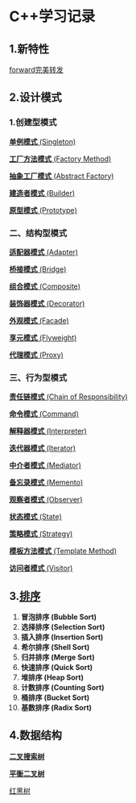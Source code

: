 # C++学习记录

## 1.新特性

[forward完美转发](https://github.com/foryearslater/CPP-Things/tree/main/C%2B%2B_new_features/forward)

## 2.设计模式

### 1.创建型模式

[**单例模式** (Singleton)](https://github.com/foryearslater/CPP-Things/tree/main/design_pattern_cpp/Singleton)

[**工厂方法模式** (Factory Method)](https://github.com/foryearslater/CPP-Things/tree/main/design_pattern_cpp/Factory%20Method)

[**抽象工厂模式** (Abstract Factory)](https://github.com/foryearslater/CPP-Things/tree/main/design_pattern_cpp/Abstract%20Factory)

[**建造者模式** (Builder)](https://github.com/foryearslater/CPP-Things/tree/main/design_pattern_cpp/Builder)

[**原型模式** (Prototype)](https://github.com/foryearslater/CPP-Things/tree/main/design_pattern_cpp/Prototype)

### **二、结构型模式**

[**适配器模式** (Adapter) ](https://github.com/foryearslater/CPP-Things/tree/main/design_pattern_cpp/Adapter)

[**桥接模式** (Bridge)](http://github.com/foryearslater/CPP-Things/tree/main/design_pattern_cpp/Bridge)

[**组合模式** (Composite) ](https://github.com/foryearslater/CPP-Things/tree/main/design_pattern_cpp/Composite)

[**装饰器模式** (Decorator)](https://github.com/foryearslater/CPP-Things/tree/main/design_pattern_cpp/Decorator)

[**外观模式** (Facade)](https://github.com/foryearslater/CPP-Things/tree/main/design_pattern_cpp/Fscade)

[**享元模式** (Flyweight) ](https://github.com/foryearslater/CPP-Things/tree/main/design_pattern_cpp/Flyweight)

[**代理模式** (Proxy) ](https://github.com/foryearslater/CPP-Things/tree/main/design_pattern_cpp/Proxy)

### **三、行为型模式**

[**责任链模式** (Chain of Responsibility)](https://github.com/foryearslater/CPP-Things/tree/main/design_pattern_cpp/Chain%20of%20Responsibility)

[**命令模式** (Command)](https://github.com/foryearslater/CPP-Things/tree/main/design_pattern_cpp/Command)

[**解释器模式** (Interpreter)](https://github.com/foryearslater/CPP-Things/tree/main/design_pattern_cpp/Interpreter)

[**迭代器模式** (Iterator)](https://github.com/foryearslater/CPP-Things/tree/main/design_pattern_cpp/Iterator)

[**中介者模式** (Mediator)](https://github.com/foryearslater/CPP-Things/tree/main/design_pattern_cpp/Mediator)

[ **备忘录模式** (Memento)](https://github.com/foryearslater/CPP-Things/tree/main/design_pattern_cpp/Memento)

[**观察者模式** (Observer)](https://github.com/foryearslater/CPP-Things/tree/main/design_pattern_cpp/Observer)

[**状态模式** (State)](https://github.com/foryearslater/CPP-Things/tree/main/design_pattern_cpp/State)

[**策略模式** (Strategy)](https://github.com/foryearslater/CPP-Things/tree/main/design_pattern_cpp/Strategy)

[**模板方法模式** (Template Method)](https://github.com/foryearslater/CPP-Things/tree/main/design_pattern_cpp/Template%20Method)

[**访问者模式** (Visitor)](https://github.com/foryearslater/CPP-Things/tree/main/design_pattern_cpp/Visitor)

## 3.[排序](https://github.com/foryearslater/CPP-Things/tree/main/Sort)

1. **冒泡排序 (Bubble Sort)**
2. **选择排序 (Selection Sort)**
3. **插入排序 (Insertion Sort)**
4. **希尔排序 (Shell Sort)**
5. **归并排序 (Merge Sort)**
6. **快速排序 (Quick Sort)**
7. **堆排序 (Heap Sort)**
8. **计数排序 (Counting Sort)**
9. **桶排序 (Bucket Sort)**
10. **基数排序 (Radix Sort)**

## **4.数据结构**

[**二叉搜索树**](https://github.com/foryearslater/CPP-Things/tree/main/Data_structure/BSTree)

[**平衡二叉树**](https://github.com/foryearslater/CPP-Things/tree/main/Data_structure/AVLTree)

[红黑树](https://github.com/foryearslater/CPP-Things/tree/main/Data_structure/RBTree)

